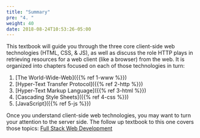 ```yaml
---
title: "Summary"
pre: "4. "
weight: 40
date: 2018-08-24T10:53:26-05:00
---
```


This textbook will guide you through the three core client-side web technologies (HTML, CSS, & JS), as well as discuss the role HTTP plays in retrieving resources for a web client (like a browser) from the web.  It is organized into chapters focused on each of those technologies in turn:

1. [The World-Wide-Web]({{% ref 1-www %}})
2. [Hyper-Text Transfer Protocol]({{% ref 2-http %}})
3. [Hyper-Text Markup Language]({{% ref 3-html %}})
4. [Cascading Style Sheets]({{% ref 4-css %}})
5. [JavaScript]({{% ref 5-js %}})

Once you understand client-side web technologies, you may want to turn your attention to the server side. The follow up textbook to this one covers those topics: [Full Stack Web Development](https://textbooks.cs.ksu.edu/cc520)